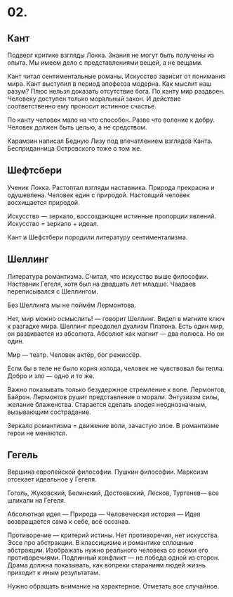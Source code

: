 # 02.
## **Кант**
Подверг критике взгляды Локка. Знания не могут быть получены из опыта. Мы имеем дело с представлениями вещей, а не вещами.

Кант читал сентиментальные романы. Искусство зависит от понимания мира. Кант выступил в период апофеоза модерна. Как мыслит наш разум? Плюс нельзя доказать отсутствие бога. По канту мир раздвоен. Человеку доступен только моральный закон. И действие соответственно ему проносит истинное счастье.

По канту человек мало на что способен. Разве что воление к добру. Человек должен быть целью, а не средством.

Карамзин написал Бедную Лизу под впечатлением взглядов Канта. Бесприданница Островского тоже о том же.

## **Шефтсбери**
Ученик Локка. Растоптал взгляды наставника.
Природа прекрасна и одушевлена. Человек един с природой. Настоящий человек восхищается природой.

Искусство — зеркало, воссоздающее истинные пропорции явлений. Искусство = зеркало + идеал.

Кант и Шефстбери породили литературу сентиментализма.

## **Шеллинг**
Литература романтизма. Считал, что искусство выше философии. Наставник Гегеля, хотя был на двадцать лет младше. Чаадаев переписывался с Шеллингом.

Без Шеллинга мы не поймём Лермонтова.

Нет, мир можно осмыслить! — говорит Шеллинг. Видел в магните ключ к разгадке мира. Шеллинг преодолел дуализм Платона. Есть один мир, он развивается из абсолюта. Абсолют как магнит — два полюса. Но он один.

Мир — театр. Человек актёр, бог режиссёр.

Если бы в теле не было корня холода, человек не чувствовал бы тепла. Добро и зло — одно и то же.

Важно показывать только безудержное стремление к воле. Лермонтов, Байрон. Лермонтов рушит представление о морали. Энтузиазм силы, желание блаженства. Старается сделать злодея неоднозначным, вызывающим сострадание.

Зеркало романтизма = движение воли, зачастую злое. В романтизме герои не меняются.

## **Гегель**
Вершина европейской философии. Пушкин философии. Марксизм отсекает идеальное у Гегеля.

Гоголь, Жуковский, Белинский, Достоевский, Лесков, Тургенев— все шликали на Гегеля.

Абсолютная идея — Природа — Человеческая история — Идея возвращается сама к себе, всё осознав.

Противоречие — критерий истины. Нет противоречия, нет искусства. Эссе про абстракции. В классицизме и романтике сплошные абстракции. Изображать нужно реального человека со всеми его противоречиями. Подлинный конфликт — не победа одной из сторон. Драма должна показывать, как вопреки стараниям людей жизнь приходит к иным результатам.

Нужно обращать внимание на характерное. Отметать все случайное.